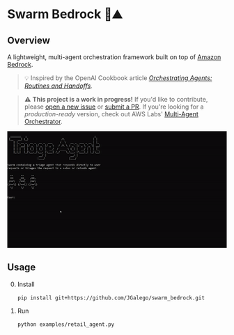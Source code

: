 # Swarm Bedrock 🐝⛰️

## Overview

A lightweight, multi-agent orchestration framework built on top of [Amazon Bedrock](https://aws.amazon.com/bedrock/).

> 💡 Inspired by the OpenAI Cookbook article [*Orchestrating Agents: Routines and Handoffs*](https://cookbook.openai.com/examples/orchestrating_agents).

> ⚠️ **This project is a work in progress!** If you'd like to contribute, please [open a new issue](https://github.com/JGalego/swarm_bedrock/issues/new) or [submit a PR](https://github.com/JGalego/swarm_bedrock/pulls). If you're looking for a *production-ready* version, check out AWS Labs' [Multi-Agent Orchestrator](https://awslabs.github.io/multi-agent-orchestrator/).

![Triage Agent](assets/triage_agent.gif)

## Usage

0. Install

	```bash
	pip install git+https://github.com/JGalego/swarm_bedrock.git
	```

1. Run

	```bash
	python examples/retail_agent.py
	```
